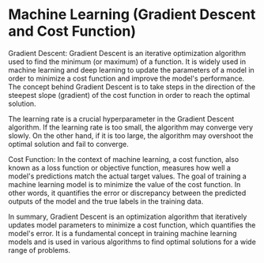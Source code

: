 # Machine Learning (Gradient Descent and Cost Function)

Gradient Descent:
Gradient Descent is an iterative optimization algorithm used to find the minimum (or maximum) of a function. It is widely used in machine learning and deep learning to update the parameters of a model in order to minimize a cost function and improve the model's performance. The concept behind Gradient Descent is to take steps in the direction of the steepest slope (gradient) of the cost function in order to reach the optimal solution.

The learning rate is a crucial hyperparameter in the Gradient Descent algorithm. If the learning rate is too small, the algorithm may converge very slowly. On the other hand, if it is too large, the algorithm may overshoot the optimal solution and fail to converge.

Cost Function:
In the context of machine learning, a cost function, also known as a loss function or objective function, measures how well a model's predictions match the actual target values. The goal of training a machine learning model is to minimize the value of the cost function. In other words, it quantifies the error or discrepancy between the predicted outputs of the model and the true labels in the training data.

In summary, Gradient Descent is an optimization algorithm that iteratively updates model parameters to minimize a cost function, which quantifies the model's error. It is a fundamental concept in training machine learning models and is used in various algorithms to find optimal solutions for a wide range of problems.
